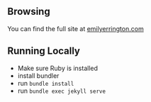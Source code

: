 ## Browsing

You can find the full site at [emilyerrington.com](https://emilyerrington.com)

## Running Locally

- Make sure Ruby is installed
- install bundler
- run `bundle install`
- run `bundle exec jekyll serve`
